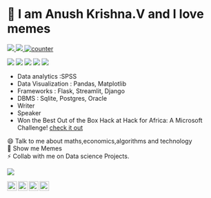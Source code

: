 # :wave:  I am Anush Krishna.V and I love memes
<a href=https://github.com/TesseractCoding/NeoAlgo>
   <img src=https://img.shields.io/badge/NeoAlgo-collaborator-brightgreen>
   <img src=https://img.shields.io/badge/OpenSource-is_luv-red>
   <img src="https://komarev.com/ghpvc/?username=anushkrishnav" alt="counter" /> </p>
</a>

<!--- [](https://user-stats.anushkrishnav.vercel.app/api?username=anushkrishnav&show_icons=true&title_color=8fe9e0&icon_color=79ff97&text_color=FFFFFF&theme=dark) --->
<p>
   <a><img src="https://img.icons8.com/color/48/000000/python.png"></a>
   <a><img src="https://img.icons8.com/color/48/000000/java-coffee-cup-logo.png"></a>
   <a><img src="https://img.icons8.com/color/48/000000/c-programming.png"></a>
   <a><img src="https://img.icons8.com/nolan/64/html-5.png"></a>
   <a><img src="https://img.icons8.com/color/48/000000/css3.png"></a>
</p>
<a>
<link rel="stylesheet" href="https://cdn.jsdelivr.net/gh/konpa/devicon@master/devicon.min.css">
<i class="devicon-c-plain"></i>
</a>

* Data analytics :SPSS 
* Data Visualization : Pandas, Matplotlib
* Frameworks : Flask, Streamlit, Django
* DBMS : Sqlite, Postgres, Oracle
* Writer 
* Speaker
* Won the Best Out of the Box Hack at Hack for Africa: A Microsoft Challenge! 
[check it out](https://dvp.st/34cy5G1)

😄 Talk to me about maths,economics,algorithms and technology <br>
🔭 Show me Memes <br>
⚡ Collab with me on Data science Projects.
<br>

![](https://media.giphy.com/media/xUOwGj1jwTZq5Kh3Ko/giphy.gif)


<p>
<a href="https://twitter.com/Anush_krishna_v">
  <img align="left" alt="Anush Krishna | Twitter" width="22px" src="https://cdn.jsdelivr.net/npm/simple-icons@v3/icons/twitter.svg" />
</a>
<a href="https://www.linkedin.com/in/anush-krishna-v-8270941a0/">
  <img align="left" alt="Anushkrishna's LinkdeIN" width="22px" src="https://cdn.jsdelivr.net/npm/simple-icons@v3/icons/linkedin.svg" />
</a>
<a href="https://www.instagram.com/__.patronus.__/?hl=en/">
  <img align="left" alt="Anush krishna's Instagram" width="22px" src="https://cdn.jsdelivr.net/npm/simple-icons@v3/icons/instagram.svg" />
</a>
<a href="https://medium.com/@anush.venkatakrishna">
  <img align="left" alt="Anush krishna's Instagram" width="22px" src="https://cdn.jsdelivr.net/npm/simple-icons@3.0.1/icons/medium.svg" />
</a>
</p>


<!--
**anushkrishnav/anushkrishnav** is a ✨ _special_ ✨ repository because its `README.md` (this file) appears on your GitHub profile.

Here are some ideas to get you started:

- 🔭 I’m currently working on ...
- 🌱 I’m currently learning ...
- 👯 I’m looking to collaborate on ...
- 🤔 I’m looking for help with ...
- 💬 Ask me about ...
- 📫 How to reach me: ...
- 😄 Pronouns: ...
- ⚡ Fun fact: ...
-->

